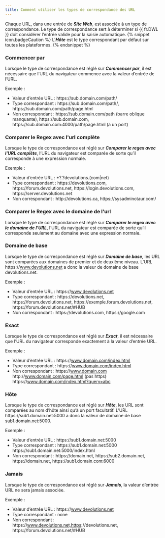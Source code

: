 ```yaml
---
title: Comment utiliser les types de correspondance des URL
---
```

Chaque URL, dans une entrée de ***Site Web***, est associée à un type de correspondance. Le type de correspondance sert à déterminer si {{ fr.DWL }} doit considérer l’entrée valide pour la saisie automatique. 
{% snippet icon.badgeCaution %} 
L'***Hôte*** est le type correspondant par défaut sur toutes les plateformes. 
{% endsnippet %}
 
### Commencer par 
Lorsque le type de correspondance est réglé sur ***Commencer par***, il est nécessaire que l’URL du navigateur commence avec la valeur d’entrée de l’URL.  

Exemple :  

* Valeur d’entrée URL : https<area>://sub.domain.com/path/ 
* Type correspondant : https<area>://sub.domain.com/path/, https<area>://sub.domain.com/path/page.html 
* Non correspondant : https<area>://sub.domain.com/path (barre oblique manquante), https<area>://sub.domain.com, https<area>://sub.domain.com:4000/path/page.html (a un port) 
### Comparer le Regex avec l'url complète 
Lorsque le type de correspondance est réglé sur ***Comparer le regex avec l'URL complète***, l’URL du navigateur est comparée de sorte qu’il corresponde à une expression normale.  

Exemple :  

* Valeur d’entrée URL : *?\.?devolutions\.(com|net) 
* Type correspondant : https<area>://devolutions.com, https<area>://forum.devolutions.net, https<area>://login.devolutions.com, https<area>://server.devolutions.net 
* Non correspondant : http<area>://devolutions.ca, https<area>://sysadminotaur.com/ 
### Comparer le Regex avec le domaine de l'url 
Lorsque le type de correspondance est réglé sur ***Comparer le regex avec le domaine de l’URL***, l’URL du navigateur est comparée de sorte qu’il corresponde seulement au domaine avec une expression normale. 
### Domaine de base 
Lorsque le type de correspondance est réglé sur ***Domaine de base***, les URL sont comparées aux domaines de premier et de deuxième niveau. L’URL https<area>://www.devolutions.net a donc la valeur de domaine de base devolutions<area>.net.  

Exemple :  

* Valeur d’entrée URL : https<area>://www.devolutions.net 
* Type correspondant : https<area>://devolutions.net, https<area>://forum.devolutions.net, https<area>://exemple.forum.devolutions.net, https<area>://forum.devolutions.net/#HUB 
* Non correspondant : https<area>://devolutions.com, https<area>://google.com 
### Exact 
Lorsque le type de correspondance est réglé sur ***Exact***, il est nécessaire que l’URL du navigateur corresponde exactement à la valeur d’entrée URL.  

Exemple :  

* Valeur d’entrée URL : https<area>://www.domain.com/index.html 
* Type correspondant : https<area>://www.domain.com/index.html 
* Non correspondant : https<area>://www.domain.com http<area>://www.domain.com/page.html (pas https<area>) https<area>://www.domain.com/index.html?query=abc 
### Hôte 
Lorsque le type de correspondance est réglé sur ***Hôte***, les URL sont comparées au nom d’hôte ainsi qu’à un port facultatif. L’URL https<area>://sub1.domain.net:5000 a donc la valeur de domaine de base sub1<area>.domain.net:5000.  

Exemple :  

* Valeur d’entrée URL : https<area>://sub1.domain.net:5000 
* Type correspondant : https<area>://sub1.domain.net:5000 https<area>://sub1.domain.net:5000/index.html 
* Non correspondant : https<area>://domain.net, https<area>://sub2.domain.net, https<area>://domain.net, https<area>://sub1.domain.com:6000 
### Jamais 
Lorsque le type de correspondance est réglé sur ***Jamais***, la valeur d’entrée URL ne sera jamais associée.  

Exemple :  

* Valeur d’entrée URL : https<area>://www.devolutions.net 
* Type correspondant : none 
* Non correspondant : https<area>://www.devolutions.net,https<area>://devolutions.net, https<area>://forum.devolutions.net/#HUB 


